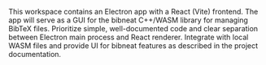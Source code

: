 <!-- Use this file to provide workspace-specific custom instructions to Copilot. For more details, visit https://code.visualstudio.com/docs/copilot/copilot-customization#_use-a-githubcopilotinstructionsmd-file -->

This workspace contains an Electron app with a React (Vite) frontend. The app will serve as a GUI for the bibneat C++/WASM library for managing BibTeX files. Prioritize simple, well-documented code and clear separation between Electron main process and React renderer. Integrate with local WASM files and provide UI for bibneat features as described in the project documentation.
